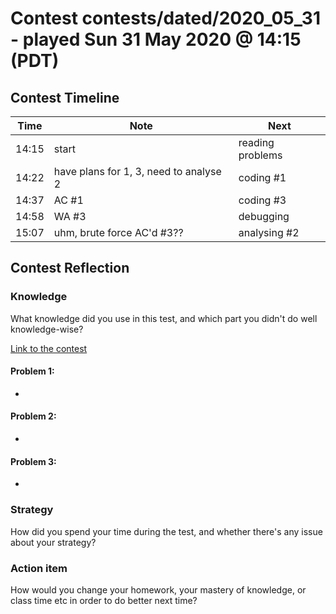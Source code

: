 # Contest contests/dated/2020_05_31 - played Sun 31 May 2020 @ 14:15 (PDT)

## Contest Timeline

| Time | Note | Next |
|----|----|----|
14:15 | start | reading problems
14:22 | have plans for 1, 3, need to analyse 2 | coding #1
14:37 | AC #1 | coding #3
14:58 | WA #3 | debugging
15:07 | uhm, brute force AC'd #3?? | analysing #2

## Contest Reflection

### Knowledge
What knowledge did you use in this test, and which part you didn't do well knowledge-wise?

[Link to the contest](http://115.236.49.52:83/contest/1399)

#### Problem 1:

-

#### Problem 2:

-

#### Problem 3:

-

### Strategy
How did you spend your time during the test, and whether there's any issue about your strategy?

### Action item
How would you change your homework, your mastery of knowledge, or class time etc in order to do better next time?
